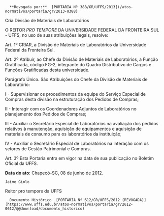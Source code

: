       **Revogada por:**  [PORTARIA Nº 388/GR/UFFS/2013](/atos-normativos/portaria/gr/2013-0388) 

   Cria Divisão de Materiais de Laboratórios  

O REITOR *PRO TEMPORE* DA UNIVERSIDADE FEDERAL DA FRONTEIRA SUL - UFFS, no uso de suas atribuições legais, resolve:

 Art. 1º CRIAR, a Divisão de Materiais de Laboratórios da Universidade Federal da Fronteira Sul.

 Art. 2º Atribuir, ao Chefe da Divisão de Materiais de Laboratórios, a Função Gratificada, código FG-2, integrante do Quadro Distributivo de Cargos e Funções Gratificadas desta universidade.

 Parágrafo Único. São Atribuições do Chefe da Divisão de Materiais de Laboratório:

 I - Supervisionar os procedimentos da equipe do Serviço Especial de Compras desta divisão na estruturação dos Pedidos de Compras;

 II - Interagir com os Coordenadores Adjuntos de Laboratórios no planejamento dos Pedidos de Compras;

 III - Auxiliar o Secretário Especial de Laboratórios na avaliação dos pedidos relativos à manutenção, aquisição de equipamentos e aquisição de materiais de consumo para os laboratórios da instituição;

 IV - Auxiliar o Secretário Especial de Laboratórios na interação com os setores de Gestão Patrimonial e Compras.

 Art. 3º Esta Portaria entra em vigor na data de sua publicação no Boletim Oficial da UFFS.

  

   **Data do ato:** Chapecó-SC, 08 de junho de 2012.   
 

    Jaime Giolo    
 Reitor pro tempore da UFFS 

      Documento Histórico  [PORTARIA Nº 612/GR/UFFS/2012 (REVOGADA)](https://www.uffs.edu.br/atos-normativos/portaria/gr/2012-0612/@@download/documento_historico)     
      